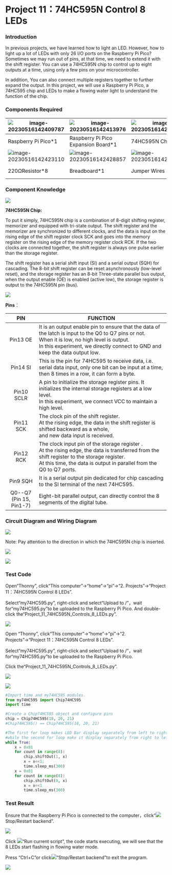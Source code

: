 # Project 11：74HC595N Control 8 LEDs 

### **Introduction**

In previous projects, we have learned how to light an LED.  However, how to light up a lot of LEDs with only 26 I/O ports on the Raspberry Pi Pico? Sometimes we may run out of pins, at that time, we need to extend it with the shift register. You can use a 74HC595N chip to control up to eight outputs at a time, using only a few pins on your microcontroller. 

In addition, You can also connect multiple registers together to further expand the output. In this project, we will use a Raspberry Pi Pico, a 74HC595 chip and LEDs to make a flowing water light to understand the function of the chip.  

### **Components Required**

| ![image-20230516142409787](media/image-20230516142409787.png) |![image-20230516142413976](media/image-20230516142413976.png)|![image-20230516142417941](media/image-20230516142417941.png)|![](media/3ec5906fad2172708d449390140f55e6.png)|
| ------------------------------------------------------- | ------------------------------------ | ---------------------- | --------------------------- |
| Raspberry Pi Pico\*1                                    | Raspberry Pi Pico Expansion Board\*1 | 74HC595N Chip\*1       | Red LED\*8                  |
| ![image-20230516142423110](media/image-20230516142423110.png) |![image-20230516142428857](media/image-20230516142428857.png)|![image-20230516142437157](media/image-20230516142437157.png)|![](media/7dcbd02995be3c142b2f97df7f7c03ce.png)|
| 220ΩResistor\*8                                         | Breadboard\*1                        | Jumper Wires           | USB Cable\*1                |

### **Component Knowledge**

![](media/6921c6d60135e072ed4bd24564ec4a6d.png)

**74HC595N Chip:** 

To put it simply, 74HC595N chip is a combination of 8-digit shifting register, memorizer and equipped with tri-state output. The shift register and the memorizer are synchronized to different clocks, and the data is input on the rising edge of the shift register clock SCK and goes into the memory register on the rising edge of the memory register clock RCK. If the two clocks are connected together, the shift register is always one pulse earlier than the storage register. 

The shift register has a serial shift input (SI) and a serial output (SQH) for cascading. The 8-bit shift register can be reset asynchronously (low-level reset), and the storage register has an 8-bit Three-state parallel bus output, when the output enable (OE) is enabled (active low), the storage register is output to the 74HC595N pin (bus).

![](media/858b189f06ad68afe051b15043b2affd.png)

**Pins**：

|             PIN              | FUNCTION                                                     |
| :--------------------------: | ------------------------------------------------------------ |
|           Pin13 OE           | It is an output enable pin to ensure that the data of the latch is input to the Q0 to Q7 pins or not. <br />When it is low, no high level is output. <br />In this experiment, we directly connect to GND and keep the data output low. |
|           Pin14 SI           | This is the pin for 74HC595 to receive data, i.e. serial data input, only one bit can be input at a time, <br />then 8 times in a row, it can form a byte. |
|          Pin10 SCLR          | A pin to initialize the storage register pins. It initializes the internal storage registers at a low level. <br />In this experiment, we connect VCC to maintain a high level. |
|          Pin11 SCK           | The clock pin of the shift register. <br />At the rising edge, the data in the shift register is shifted backward as a whole, <br />and new data input is received. |
|          Pin12 RCK           | The clock input pin of the storage register . <br />At the rising edge, the data is transferred from the shift register to the storage register. <br />At this time, the data is output in parallel from the Q0 to Q7 ports. |
|           Pin9 SQH           | It is a serial output pin dedicated for chip cascading to the SI terminal of the next 74HC595. |
| Q0--Q7<br />(Pin 15, Pin1-7) | Eight-bit parallel output, can directly control the 8 segments of the digital tube. |



### **Circuit Diagram and Wiring Diagram**

![](media/1738cecf584c83b55370153ebc1688b7.png)

Note: Pay attention to the direction in which the 74HC595N chip is inserted.

![](media/a6d03617539b70d6d69fa7e9acb25be9.png)

![](media/91833532723f4ee623902c0252092741.png)

### **Test Code**

Open“Thonny”, click“This computer”→“home”→“pi”→“2. Projects”→“Project 11：74HC595N Control 8 LEDs”. 

Select“my74HC595.py”, right-click and select“Upload to /”，wait for“my74HC595.py”to be uploaded to the Raspberry Pi Pico. And double-click the“Project_11_74HC595N_Controls_8_LEDs.py”.

![](media/ae27830403a2f741aa9b725e5324c215.png)

Open “Thonny”, click“This computer”→“home”→“pi”→“2. Projects”→“Project 11：74HC595N Control 8 LEDs”. 

Select“my74HC595.py”, right-click and select“Upload to /”，wait for“my74HC595.py”to be uploaded to the Raspberry Pi Pico. 

Click the“Project\_11\_74HC595N\_Controls\_8\_LEDs.py”.

![](media/2ac6ee416569798a1c50a9d0f3da0cb2.png)

![](media/48a039f4961237761acbaa6cbbeacba7.png)

```python
#Import time and my74HC595 modules.
from my74HC595 import Chip74HC595
import time

#Create a Chip74HC595 object and configure pins
chip = Chip74HC595(18, 20, 21)
#Chip74HC595() == Chip74HC595(18, 20, 21)

#The first for loop makes LED Bar display separately from left to right
#while the second for loop make it display separately from right to left.
while True:
    x = 0x01
    for count in range(8):
        chip.shiftOut(1, x)
        x = x<<1;
        time.sleep_ms(300)
    x = 0x01
    for count in range(8):
        chip.shiftOut(0, x)
        x = x<<1
        time.sleep_ms(300)
```



### **Test Result**

Ensure that the Raspberry Pi Pico is connected to the computer，click“![](media/ec00367ea605788eab454cd176b94c7b.png)Stop/Restart backend”.

![](media/c1b73a6a1a33fc7af94b5487703125d7.png)

Click ![](media/bb4d9305714a178069d277b20e0934b7.png)“Run current script”, the code starts executing, we will see that the 8 LEDs start flashing in flowing water mode. 

Press “Ctrl+C”or click![](media/ec00367ea605788eab454cd176b94c7b.png)“Stop/Restart backend”to exit the program.

![](media/a8284225cd537ee03f3c8ae031f4213b.png)
